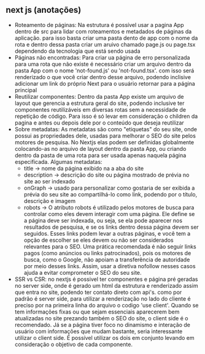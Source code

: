 <h2>next js (anotações)</h2>
<ul>
  <li>
    Roteamento de páginas: Na estrutura é possível usar a pagina App dentro de src para lidar com roteamentos e metadados de páginas da aplicação. para isso basta criar uma pasta dento de app com o nome da rota e dentro dessa pasta criar um aruivo chamado page.js ou page.tsx dependendo da tecnologia que está sendo usada
  </li>
  <li>
    Páginas não encontradas: Para criar ua página de erro personalizada para uma rota que não existe é necessário criar um arquivo dentro da pasta App com o nome 'not-found.js' ou 'not-found.tsx'. com isso será renderizado o que você criar dentro desse arquivo, podendo inclisive adicionar um link do próprio Next para o usuário retornar para a página principal
  </li>
  <li>
    Reutilizar componentes: Dentro da pasta App existe um arquivo de layout que gerencia a estrutura geral do site, podendo inclusive ter componentes reutilizáveis em diversas rotas sem a necessidade de repetição de código. Para isso é só levar em consideração o children da pagina e antes ou depois dele por o conteúdo que deseja reutilizar
  </li>
  <li>Sobre metadatas: 
      As metadatas são como "etiquetas" do seu site, onde possui as propriedades dele, usadas para melhorar o SEO do site pelos motores de pesquisa. No Nextjs elas podem ser definidas globalmente colocando-as no arquivo de layout dentro da pasta App, ou criando dentro da pasta de uma rota para ser usada apenas naquela página especificada. Algumas metadatas:
      <ul>
      <li>
         title -> nome da página exibido na a aba do site</li>
         <li>description -> descrição do site ou página mostrado de prévia no site ao ser indexado</li>
        <li>onGraph -> usado para personalizar como gostaria de ser exibida a prévia do seu site ao compartilhá-lo como link, podendo por o título, descrição e imagem</li>
        <li>robots -> O atributo robots é utilizado pelos motores de busca para controlar como eles devem interagir com uma página. Ele define se a página deve ser indexada, ou seja, se ela pode aparecer nos resultados de pesquisa, e se os links dentro dessa página devem ser seguidos. Esses links podem levar a outras páginas, e você tem a opção de escolher se eles devem ou não ser considerados relevantes para o SEO. Uma prática recomendada é não seguir links pagos (como anúncios ou links patrocinados), pois os motores de busca, como o Google, não apoiam a transferência de autoridade por meio desses links. Assim, usar a diretiva nofollow nesses casos ajuda a evitar comprometer o SEO do seu site.</li>
</li>
</ul>
</li>
<li>SSR vs CSR: no nextjs é possivel ter componentes e página pré geradas no server side, onde é gerado um html da estrutura e renderizado assim que entra no site, podendo ter contato direto com api's. como por padrão é server side, para utilizar a renderização no lado do cliente é preciso por na primeira linha do arquivo o codigo 'use client'. Quando se tem informações fixas ou que sejam essenciais aparecerem bem atualizadas no site prezando também o SEO do site, o client side é o recomendado. Já se a página tiver foco no dinamismo e interação de usuário com informações que mudam bastante, seria interessante utilizar o client side. É possível utilizar os dois em conjunto levando em consideração o objetivo de cada componente.</li>
</ul>
